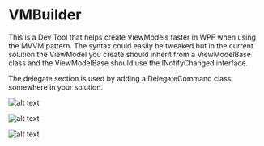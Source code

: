# VMBuilder
This is a Dev Tool that helps create ViewModels faster in WPF when using the MVVM pattern. The syntax could easily be tweaked but in the current solution the ViewModel you create should inherit from a ViewModelBase class and the ViewModelBase should use the INotifyChanged interface.

The delegate section is used by adding a DelegateCommand class somewhere in your solution.


![alt text](https://raw.githubusercontent.com/XxWOLFxX1337/VMBuilder/master/Screenshots/VMBuilder_2017-09-20_18-09-09.png)

![alt text](https://raw.githubusercontent.com/XxWOLFxX1337/VMBuilder/master/Screenshots/VMBuilder_2017-09-20_18-10-59.png)

![alt text](https://raw.githubusercontent.com/XxWOLFxX1337/VMBuilder/master/Screenshots/explorer_2017-09-20_18-11-19.png)
